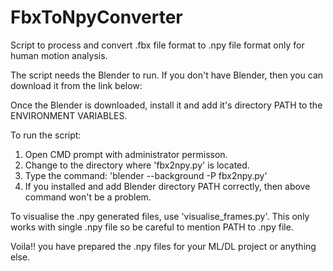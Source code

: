 # FbxToNpyConverter
Script to process and convert .fbx file format to .npy file format only for human motion analysis.

The script needs the Blender to run. If you don't have Blender, then you can download it from the link below:

Once the Blender is downloaded, install it and add it's directory PATH to the ENVIRONMENT VARIABLES.

To run the script:
 1. Open CMD prompt with administrator permisson.
 2. Change to the directory where 'fbx2npy.py' is located.
 3. Type the command: 'blender --background -P fbx2npy.py'
 4. If you installed and add Blender directory PATH correctly, then above command won't be a problem.

To visualise the .npy generated files, use 'visualise_frames.py'. This only works with single .npy file so be careful to mention PATH to .npy file.

Voila!! you have prepared the .npy files for your ML/DL project or anything else.
